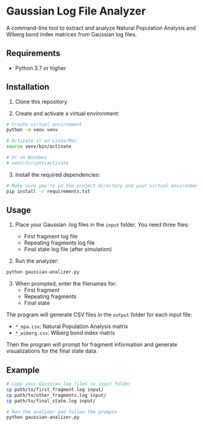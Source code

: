 # Gaussian Log File Analyzer

A command-line tool to extract and analyze Natural Population Analysis and Wiberg bond index matrices from Gaussian log files.

## Requirements
- Python 3.7 or higher

## Installation

1. Clone this repository

2. Create and activate a virtual environment:
```bash
# Create virtual environment
python -m venv venv

# Activate it on Linux/Mac
source venv/bin/activate

# Or on Windows
# venv\Scripts\activate
```

3. Install the required dependencies:
```bash
# Make sure you're in the project directory and your virtual environment is activated
pip install -r requirements.txt
```

## Usage

1. Place your Gaussian .log files in the `input` folder. You need three files:
   - First fragment log file
   - Repeating fragments log file
   - Final state log file (after simulation)

2. Run the analyzer:
```bash
python gaussian-analizer.py
```

3. When prompted, enter the filenames for:
   - First fragment
   - Repeating fragments
   - Final state

The program will generate CSV files in the `output` folder for each input file:
- `*_npa.csv`: Natural Population Analysis matrix
- `*_wiberg.csv`: Wiberg bond index matrix

Then the program will prompt for fragment information and generate visualizations for the final state data.

## Example
```bash
# Copy your Gaussian log files to input folder
cp path/to/first_fragment.log input/
cp path/to/other_fragments.log input/
cp path/to/final_state.log input/

# Run the analyzer and follow the prompts
python gaussian-analizer.py
```
